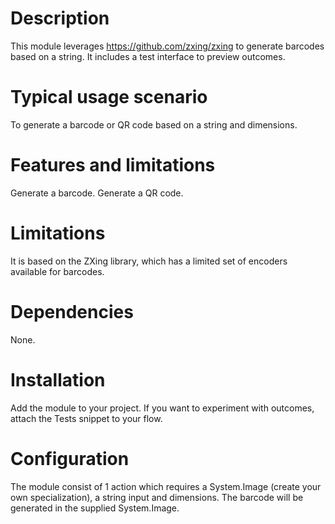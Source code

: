 # Description
This module leverages https://github.com/zxing/zxing to generate barcodes based on a string.
It includes a test interface to preview outcomes.
 
# Typical usage scenario
To generate a barcode or QR code based on a string and dimensions.

# Features and limitations
Generate a barcode.
Generate a QR code.

# Limitations
It is based on the ZXing library, which has a limited set of encoders available for barcodes.

# Dependencies
None.

# Installation
Add the module to your project.
If you want to experiment with outcomes, attach the Tests snippet to your flow.

# Configuration
The module consist of 1 action which requires a System.Image (create your own specialization), a string input and dimensions. The barcode will be generated in the supplied System.Image.
